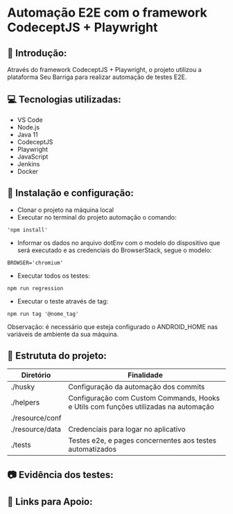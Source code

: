 # Automação E2E com o framework CodeceptJS + Playwright


## 🚀 Introdução:

Através do framework CodeceptJS + Playwright, o projeto utilizou a plataforma Seu Barriga para realizar automação de testes E2E.

## 💻 Tecnologias utilizadas:

- VS Code
- Node.js
- Java 11
- CodeceptJS
- Playwright
- JavaScript
- Jenkins
- Docker

## 🤖 Instalação e configuração:

- Clonar o projeto na máquina local
- Executar no terminal do projeto automação o comando:

```
'npm install'
```

- Informar os dados no arquivo dotEnv com o modelo do dispositivo que será executado e as credenciais do BrowserStack, segue o modelo:

```
BROWSER='chromium'
```
- Executar todos os testes:

```
npm run regression
```

- Executar o teste através de tag:

```
npm run tag '@nome_tag'
```

Observação: é necessário que esteja configurado o ANDROID_HOME nas variáveis de ambiente da sua máquina.

## 📂 Estrututa do projeto:

| Diretório       | Finalidade                                                                             |
| --------------- | -------------------------------------------------------------------------------------- |
| ./husky         | Configuração da automação dos commits                                                  |
| ./helpers       | Configuração com Custom Commands, Hooks e Utils com funções utilizadas na automação    |
| ./resource/conf |                                                                                        |
| ./resource/data | Credenciais para logar no aplicativo                                                   |
| ./tests         | Testes e2e, e pages concernentes aos testes automatizados                              |


## 📷 Evidência dos testes:



## 🔗 Links para Apoio:


